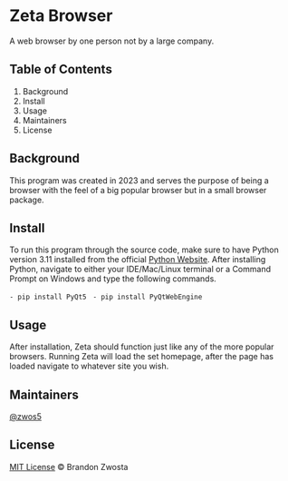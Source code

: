 # Zeta Browser
A web browser by one person not by a large company.  

## Table of Contents
1. Background
2. Install
3. Usage
4. Maintainers
5. License

## Background
This program was created in 2023 and serves the purpose of being a browser with the feel of a big popular browser but in a small browser package.

## Install
To run this program through the source code, make sure to have Python version 3.11 installed from the official [Python Website](https://www.python.org/downloads/).  After installing Python, navigate to either your IDE/Mac/Linux terminal or a Command Prompt on Windows and type the following commands.

`- pip install PyQt5
`
`- pip install PyQtWebEngine
`

## Usage
After installation, Zeta should function just like any of the more popular browsers.  Running Zeta will load the set homepage, after the page has loaded navigate to whatever site you wish. 

## Maintainers
[@zwos5](https://github.com/zwos5)

## License
[MIT License](https://github.com/zwos5/Zeta-Browser/blob/main/LICENSE) © Brandon Zwosta
